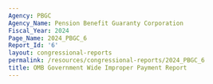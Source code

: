 ```yaml
---
Agency: PBGC
Agency_Name: Pension Benefit Guaranty Corporation
Fiscal_Year: 2024
Page_Name: 2024_PBGC_6
Report_Id: '6'
layout: congressional-reports
permalink: /resources/congressional-reports/2024_PBGC_6
title: OMB Government Wide Improper Payment Report
---
```

